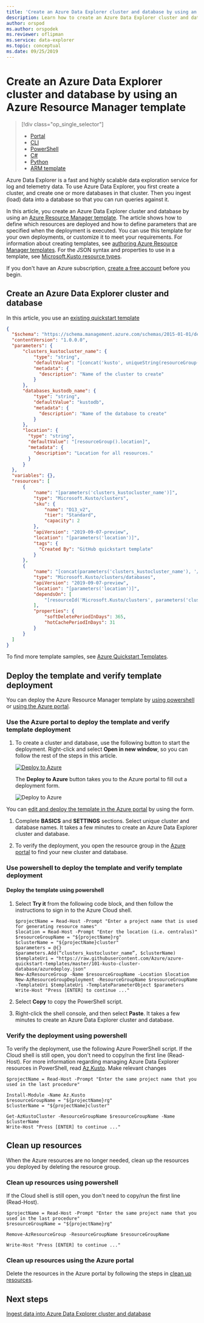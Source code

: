 ```yaml
---
title: 'Create an Azure Data Explorer cluster and database by using an Azure Resource Manager template'
description: Learn how to create an Azure Data Explorer cluster and database by using an Azure Resource Manager template
author: orspod
ms.author: orspodek 
ms.reviewer: oflipman
ms.service: data-explorer
ms.topic: conceptual
ms.date: 09/25/2019
---
```


# Create an Azure Data Explorer cluster and database by using an Azure Resource Manager template

> [!div class="op_single_selector"]
> * [Portal](create-cluster-database-portal.md)
> * [CLI](create-cluster-database-cli.md)
> * [PowerShell](create-cluster-database-powershell.md)
> * [C#](create-cluster-database-csharp.md)
> * [Python](create-cluster-database-python.md)
> * [ARM template](create-cluster-database-resource-manager.md)

Azure Data Explorer is a fast and highly scalable data exploration service for log and telemetry data. To use Azure Data Explorer, you first create a cluster, and create one or more databases in that cluster. Then you ingest (load) data into a database so that you can run queries against it. 

In this article, you create an Azure Data Explorer cluster and database by using an [Azure Resource Manager template](../azure-resource-manager/resource-group-overview.md). The article shows how to define which resources are deployed and how to define parameters that are specified when the deployment is executed. You can use this template for your own deployments, or customize it to meet your requirements. For information about creating templates, see [authoring Azure Resource Manager templates](/azure/azure-resource-manager/resource-group-authoring-templates). For the JSON syntax and properties to use in a template, see [Microsoft.Kusto resource types](/azure/templates/microsoft.kusto/allversions).

If you don't have an Azure subscription, [create a free account](https://azure.microsoft.com/free/) before you begin.

## Create an Azure Data Explorer cluster and database

In this article, you use an [existing quickstart template](https://raw.githubusercontent.com/Azure/azure-quickstart-templates/master/101-kusto-cluster-database/azuredeploy.json)

```json
{
  "$schema": "https://schema.management.azure.com/schemas/2015-01-01/deploymentTemplate.json#",
  "contentVersion": "1.0.0.0",
  "parameters": {
      "clusters_kustocluster_name": {
          "type": "string",
          "defaultValue": "[concat('kusto', uniqueString(resourceGroup().id))]",
          "metadata": {
            "description": "Name of the cluster to create"
          }
      },
      "databases_kustodb_name": {
          "type": "string",
          "defaultValue": "kustodb",
          "metadata": {
            "description": "Name of the database to create"
          }
      },
      "location": {
        "type": "string",
        "defaultValue": "[resourceGroup().location]",
        "metadata": {
          "description": "Location for all resources."
        }
      }
  },
  "variables": {},
  "resources": [
      {
          "name": "[parameters('clusters_kustocluster_name')]",
          "type": "Microsoft.Kusto/clusters",
          "sku": {
              "name": "D13_v2",
              "tier": "Standard",
              "capacity": 2
          },
          "apiVersion": "2019-09-07-preview",
          "location": "[parameters('location')]",
          "tags": {
            "Created By": "GitHub quickstart template"
          }
      },
      {
          "name": "[concat(parameters('clusters_kustocluster_name'), '/', parameters('databases_kustodb_name'))]",
          "type": "Microsoft.Kusto/clusters/databases",
          "apiVersion": "2019-09-07-preview",
          "location": "[parameters('location')]",
          "dependsOn": [
              "[resourceId('Microsoft.Kusto/clusters', parameters('clusters_kustocluster_name'))]"
          ],
          "properties": {
              "softDeletePeriodInDays": 365,
              "hotCachePeriodInDays": 31
          }
      }
  ]
}
```

To find more template samples, see [Azure Quickstart Templates](https://azure.microsoft.com/resources/templates/).

## Deploy the template and verify template deployment

You can deploy the Azure Resource Manager template by [using powershell](#use-powershell-to-deploy-the-template) or [using the Azure portal](#use-the-azure-portal-to-deploy-the-template).

### Use the Azure portal to deploy the template and verify template deployment

1. To create a cluster and database, use the following button to start the deployment. Right-click and select **Open in new window**, so you can follow the rest of the steps in this article.

    [![Deploy to Azure](media/create-cluster-database-resource-manager/deploybutton.png)](https://github.com/Azure/azure-quickstart-templates/blob/master/101-kusto-cluster-database/azuredeploy.json)

    The **Deploy to Azure** button takes you to the Azure portal to fill out a deployment form.

    ![Deploy to Azure](media/create-cluster-database-resource-manager/deploy-2-azure.png)

You can [edit and deploy the template in the Azure portal](/azure/azure-resource-manager/resource-manager-quickstart-create-templates-use-the-portal#edit-and-deploy-the-template) by using the form.

1. Complete **BASICS** and **SETTINGS** sections. Select unique cluster and database names.
It takes a few minutes to create an Azure Data Explorer cluster and database.

1. To verify the deployment, you open the resource group in the [Azure portal](https://portal.azure.com) to find your new cluster and database. 

### Use powershell to deploy the template and verify template deployment

#### Deploy the template using powershell

1. Select **Try it** from the following code block, and then follow the instructions to sign in to the Azure Cloud shell.

    ```azurepowershell-interactive
    $projectName = Read-Host -Prompt "Enter a project name that is used for generating resource names"
    $location = Read-Host -Prompt "Enter the location (i.e. centralus)"
    $resourceGroupName = "${projectName}rg"
    $clusterName = "${projectName}cluster"
    $parameters = @{}
    $parameters.Add(“clusters_kustocluster_name”, $clusterName)
    $templateUri = "https://raw.githubusercontent.com/Azure/azure-quickstart-templates/master/101-kusto-cluster-database/azuredeploy.json"
    New-AzResourceGroup -Name $resourceGroupName -Location $location
    New-AzResourceGroupDeployment -ResourceGroupName $resourceGroupName -TemplateUri $templateUri -TemplateParameterObject $parameters
    Write-Host "Press [ENTER] to continue ..."
    ```

1. Select **Copy** to copy the PowerShell script.
1. Right-click the shell console, and then select **Paste**.
It takes a few minutes to create an Azure Data Explorer cluster and database.

### Verify the deployment using powershell

To verify the deployment, use the following Azure PowerShell script.  If the Cloud shell is still open, you don't need to copy/run the first line (Read-Host). For more information regarding managing Azure Data Explorer resources in PowerShell, read [Az.Kusto](/powershell/module/az.kusto/?view=azps-2.7.0). Make relevant changes

```azurepowershell-interactive
$projectName = Read-Host -Prompt "Enter the same project name that you used in the last procedure"

Install-Module -Name Az.Kusto
$resourceGroupName = "${projectName}rg"
$clusterName = "${projectName}cluster"

Get-AzKustoCluster -ResourceGroupName $resourceGroupName -Name $clusterName
Write-Host "Press [ENTER] to continue ..."
```

## Clean up resources

When the Azure resources are no longer needed, clean up the resources you deployed by deleting the resource group. 

### Clean up resources using powershell

If the Cloud shell is still open, you don't need to copy/run the first line (Read-Host).

```azurepowershell-interactive
$projectName = Read-Host -Prompt "Enter the same project name that you used in the last procedure"
$resourceGroupName = "${projectName}rg"

Remove-AzResourceGroup -ResourceGroupName $resourceGroupName

Write-Host "Press [ENTER] to continue ..."
```
### Clean up resources using the Azure portal

Delete the resources in the Azure portal by following the steps in [clean up resources](create-cluster-database-portal.md#clean-up-resources).

## Next steps

[Ingest data into Azure Data Explorer cluster and database](ingest-data-overview.md)
